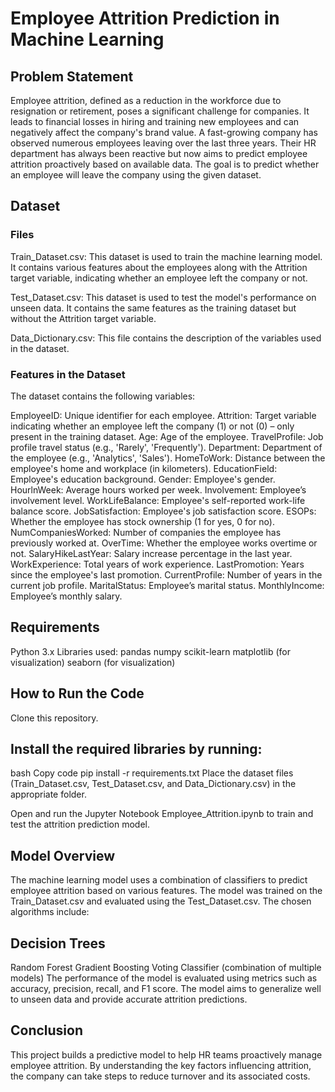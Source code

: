 # Employee Attrition Prediction in Machine Learning
## Problem Statement
Employee attrition, defined as a reduction in the workforce due to resignation or retirement, poses a significant challenge for companies. It leads to financial losses in hiring and training new employees and can negatively affect the company's brand value. A fast-growing company has observed numerous employees leaving over the last three years. Their HR department has always been reactive but now aims to predict employee attrition proactively based on available data. The goal is to predict whether an employee will leave the company using the given dataset.

## Dataset
### Files
Train_Dataset.csv: This dataset is used to train the machine learning model. It contains various features about the employees along with the Attrition target variable, indicating whether an employee left the company or not.

Test_Dataset.csv: This dataset is used to test the model's performance on unseen data. It contains the same features as the training dataset but without the Attrition target variable.

Data_Dictionary.csv: This file contains the description of the variables used in the dataset.

### Features in the Dataset
The dataset contains the following variables:

EmployeeID: Unique identifier for each employee.
Attrition: Target variable indicating whether an employee left the company (1) or not (0) – only present in the training dataset.
Age: Age of the employee.
TravelProfile: Job profile travel status (e.g., 'Rarely', 'Frequently').
Department: Department of the employee (e.g., 'Analytics', 'Sales').
HomeToWork: Distance between the employee's home and workplace (in kilometers).
EducationField: Employee's education background.
Gender: Employee's gender.
HourlnWeek: Average hours worked per week.
Involvement: Employee’s involvement level.
WorkLifeBalance: Employee's self-reported work-life balance score.
JobSatisfaction: Employee's job satisfaction score.
ESOPs: Whether the employee has stock ownership (1 for yes, 0 for no).
NumCompaniesWorked: Number of companies the employee has previously worked at.
OverTime: Whether the employee works overtime or not.
SalaryHikeLastYear: Salary increase percentage in the last year.
WorkExperience: Total years of work experience.
LastPromotion: Years since the employee's last promotion.
CurrentProfile: Number of years in the current job profile.
MaritalStatus: Employee’s marital status.
MonthlyIncome: Employee’s monthly salary.

## Requirements
Python 3.x
Libraries used:
pandas
numpy
scikit-learn
matplotlib (for visualization)
seaborn (for visualization)

## How to Run the Code
Clone this repository.

## Install the required libraries by running:

bash
Copy code
pip install -r requirements.txt
Place the dataset files (Train_Dataset.csv, Test_Dataset.csv, and Data_Dictionary.csv) in the appropriate folder.

Open and run the Jupyter Notebook Employee_Attrition.ipynb to train and test the attrition prediction model.

## Model Overview
The machine learning model uses a combination of classifiers to predict employee attrition based on various features. The model was trained on the Train_Dataset.csv and evaluated using the Test_Dataset.csv. The chosen algorithms include:

## Decision Trees
Random Forest
Gradient Boosting
Voting Classifier (combination of multiple models)
The performance of the model is evaluated using metrics such as accuracy, precision, recall, and F1 score. The model aims to generalize well to unseen data and provide accurate attrition predictions.

## Conclusion
This project builds a predictive model to help HR teams proactively manage employee attrition. By understanding the key factors influencing attrition, the company can take steps to reduce turnover and its associated costs.
